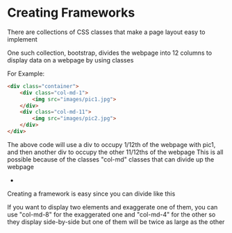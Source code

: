 # Creating Frameworks

There are collections of CSS classes that make a page layout easy to implement

One such collection, bootstrap, divides the webpage into 12 columns to display data on a webpage by using classes

For Example:

```HTML
<div class="container">
    <div class="col-md-1">
        <img src="images/pic1.jpg">
    </div>
    <div class="col-md-11">
        <img src="images/pic2.jpg">
    </div>
</div>
```

The above code will use a div to occupy 1/12th of the webpage with pic1, and then another div to occupy the other 11/12ths of the webpage
This is all possible because of the classes "col-md" classes that can divide up the webpage

-

Creating a framework is easy since you can divide like this

If you want to display two elements and exaggerate one of them, you can use "col-md-8" for the exaggerated one and "col-md-4" for the other so they display side-by-side but one of them will be twice as large as the other
